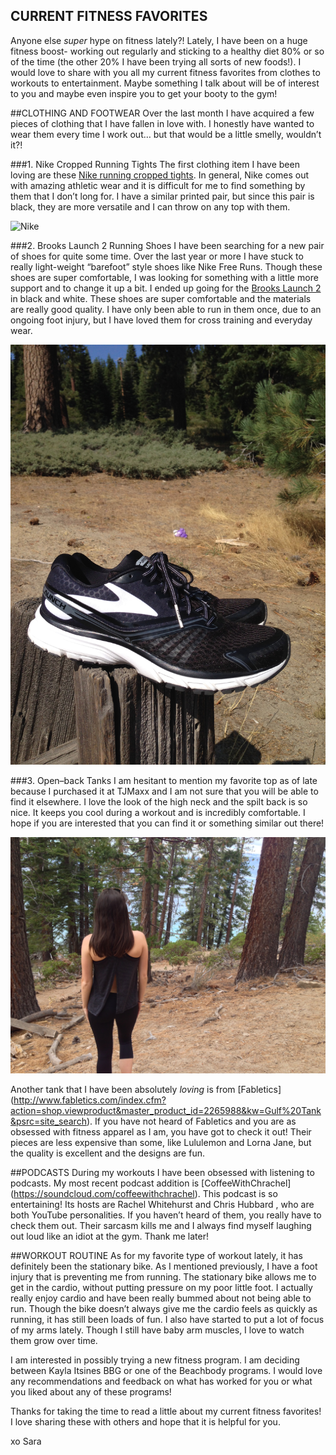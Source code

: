 CURRENT FITNESS FAVORITES
---

Anyone else *super* hype on fitness lately?! Lately, I have been on a huge fitness boost- working out regularly and sticking to a healthy diet 80% or so of the time (the other 20% I have been trying all sorts of new foods!). I would love to share with you all my current fitness favorites from clothes to workouts to entertainment. Maybe something I talk about will be of interest to you and maybe even inspire you to get your booty to the gym!

##CLOTHING AND FOOTWEAR
Over the last month I have acquired a few pieces of clothing that I have fallen in love with.  I honestly have wanted to wear them every time I work out… but that would be a little smelly, wouldn’t it?!

###1. Nike Cropped Running Tights
The first clothing item I have been loving are these [Nike running cropped tights](http://www.dickssportinggoods.com/product/index.jsp?productId=54998526&cp=4406646.4413874.4413879.4414447&categoryId=4414771&fg=Fit).  In general, Nike comes out with amazing athletic wear and it is difficult for me to find something by them that I don’t long for.  I have a similar printed pair, but since this pair is black, they are more versatile and I can throw on any top with them.

![Nike](/assets/images/NikeCrops.jpg "Title")

###2. Brooks Launch 2 Running Shoes
I have been searching for a new pair of shoes for quite some time.  Over the last year or more I have stuck to really light-weight “barefoot” style shoes like Nike Free Runs.  Though these shoes are super comfortable, I was looking for something with a little more support and to change it up a bit.  I ended up going for the [Brooks Launch 2](http://www.zappos.com/brooks-launch-2-mako-black) in black and white.  These shoes are super comfortable and the materials are really good quality.  I have only been able to run in them once, due to an ongoing foot injury, but I have loved them for cross training and everyday wear.

![Launch2](/assets/images/Launch2.jpg "Title")

###3. Open–back Tanks
I am hesitant to mention my favorite top as of late because I purchased it at TJMaxx and I am not sure that you will be able to find it elsewhere. I love the look of the high neck and the spilt back is so nice.  It keeps you cool during a workout and is incredibly comfortable.  I hope if you are interested that you can find it or something similar out there!

![FitnessTank](/assets/images/FitnessTank.jpg "Title")

Another tank that I have been absolutely *loving* is from [Fabletics] (http://www.fabletics.com/index.cfm?action=shop.viewproduct&master_product_id=2265988&kw=Gulf%20Tank&psrc=site_search). If you have not heard of Fabletics and you are as obsessed with fitness apparel as I am, you have got to check it out!  Their pieces are less expensive than some, like Lululemon and Lorna Jane, but the quality is excellent and the designs are fun.

##PODCASTS
During my workouts I have been obsessed with listening to podcasts.  My most recent podcast addition is [CoffeeWithChrachel] (https://soundcloud.com/coffeewithchrachel).  This podcast is so entertaining! Its hosts are Rachel Whitehurst and Chris Hubbard , who are both YouTube personalities.  If you haven’t heard of them, you really have to check them out.  Their sarcasm kills me and I always find myself laughing out loud like an idiot at the gym.  Thank me later! 

##WORKOUT ROUTINE
As for my favorite type of workout lately, it has definitely been the stationary bike.  As I mentioned previously, I have a foot injury that is preventing me from running.  The stationary bike allows me to get in the cardio, without putting pressure on my poor little foot. I actually really enjoy cardio and have been really bummed about not being able to run.  Though the bike doesn’t always give me the cardio feels as quickly as running, it has still been loads of fun.  I also have started to put a lot of focus of my arms lately.  Though I still have baby arm muscles, I love to watch them grow over time.  

I am interested in possibly trying a new fitness program.  I am deciding between Kayla Itsines BBG or one of the Beachbody programs.  I would love any recommendations and feedback on what has worked for you or what you liked about any of these programs! 



Thanks for taking the time to read a little about my current fitness favorites! I love sharing these with others and hope that it is helpful for you.

xo Sara
